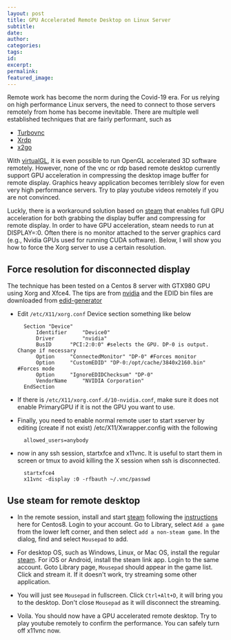 ```yaml
---
layout: post
title: GPU Accelerated Remote Desktop on Linux Server
subtitle:
date:
author:
categories:
tags:
id:
excerpt:
permalink:
featured_image:
---
```


Remote work has become the norm during the Covid-19 era. For us relying on high performance Linux servers, the need to connect to those servers remotely from home has become inevitable. There are multiple well established techniques that are fairly performant, such as

- [Turbovnc](https://www.turbovnc.org/)
- [Xrdp](http://xrdp.org/)
- [x2go](https://wiki.x2go.org/)

With [virtualGL](https://www.virtualgl.org/), it is even possible to run OpenGL accelerated 3D software remotely. However, none of the vnc or rdp based remote desktop currently support GPU acceleration in compressing the desktop image buffer for remote display. Graphics heavy application becomes terriblely slow for even very high performance servers. Try to play youtube videos remotely if you are not convinced. 

Luckly, there is a workaround solution based on [steam](https://store.steampowered.com/) that enables full GPU acceleration for both grabbing the display buffer and compressing for remote display. In order to have GPU acceleration, steam needs to run at DISPLAY=:0. Often there is no monitor attached to the server graphics card (e.g., Nvidia GPUs used for running CUDA software). Below, I will show you how to force the Xorg server to use a certain resolution. 

## Force resolution for disconnected display

The technique has been tested on a Centos 8 server with GTX980 GPU using Xorg and Xfce4. The tips are from [nvidia](https://http.download.nvidia.com/XFree86/Linux-x86/325.15/README/xconfigoptions.html) and the EDID bin files are downloaded from [edid-generator](https://github.com/akatrevorjay/edid-generator)

- Edit `/etc/X11/xorg.conf` Device section something like below

        Section "Device"
            Identifier     "Device0"
            Driver         "nvidia"
            BusID	   "PCI:2:0:0" #selects the GPU. DP-0 is output. Change if necessary
            Option	   "ConnectedMonitor" "DP-0" #Forces monitor
            Option	   "CustomEDID" "DP-0:/opt/cache/3840x2160.bin" #Forces mode
            Option	   "IgnoreEDIDChecksum" "DP-0"
            VendorName     "NVIDIA Corporation"
        EndSection

- If there is `/etc/X11/xorg.conf.d/10-nvidia.conf`, make sure it does not enable PrimaryGPU if it is not the GPU you want to use.

- Finally, you need to enable normal remote user to start xserver by editing (create if not exist) /etc/X11/Xwrapper.config with the following
      
        allowed_users=anybody
      
- now in any ssh session, startxfce and x11vnc. It is useful to start them in screen or tmux to avoid killing the X session when ssh is disconnected.

        startxfce4
        x11vnc -display :0 -rfbauth ~/.vnc/passwd

## Use steam for remote desktop

- In the remote session, install and start [steam](https://store.steampowered.com/) following the [instructions](https://access.redhat.com/discussions/4399951) here for Centos8. Login to your account. Go to Library, select `Add a game` from the lower left corner, and then select `add a non-steam game`. In the dialog, find and select `Mousepad` to add. 

- For desktop OS, such as Windows, Linux, or Mac OS, install the regular [steam](https://store.steampowered.com/). For iOS or Android, install the steam link app. Login to the same account. Goto Library page, `Mousepad` should appear in the game list. Click and stream it. If it doesn't work, try streaming some other application. 

- You will just see `Mousepad` in fullscreen. Click `Ctrl+Alt+D`, it will bring you to the desktop. Don't close `Mousepad` as it will disconnect the streaming. 

- Voila. You should now have a GPU accelerated remote desktop. Try to play youtube remotely to confirm the performance. You can safely turn off x11vnc now.

